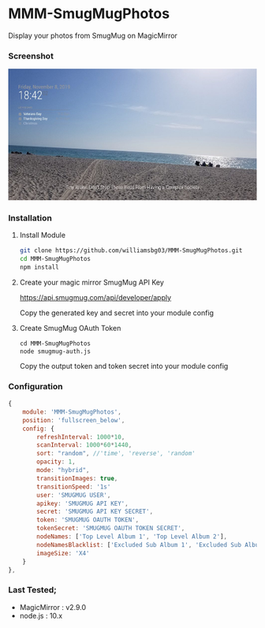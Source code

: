 # MMM-SmugMugPhotos
Display your photos from SmugMug on MagicMirror

### Screenshot
![Example Module Screenshot](https://github.com/williamsbg03/MMM-SmugMugPhotos/blob/master/example.jpg?raw=true)

### Installation

1. Install Module
   ```sh
   git clone https://github.com/williamsbg03/MMM-SmugMugPhotos.git
   cd MMM-SmugMugPhotos
   npm install
   ```

2. Create your magic mirror SmugMug API Key
   
   https://api.smugmug.com/api/developer/apply

   Copy the generated key and secret into your module config

3. Create SmugMug OAuth Token
   ```
   cd MMM-SmugMugPhotos
   node smugmug-auth.js
   ```
   Copy the output token and token secret into your module config

### Configuration
```javascript
{
    module: 'MMM-SmugMugPhotos',
    position: 'fullscreen_below',
    config: {
        refreshInterval: 1000*10,  
        scanInterval: 1000*60*1440,
        sort: "random", //'time', 'reverse', 'random'
        opacity: 1,
        mode: "hybrid",
        transitionImages: true,
        transitionSpeed: '1s'
        user: 'SMUGMUG USER',
        apikey: 'SMUGMUG API KEY',
        secret: 'SMUGMUG API KEY SECRET',
        token: 'SMUGMUG OAUTH TOKEN',
        tokenSecret: 'SMUGMUG OAUTH TOKEN SECRET',
        nodeNames: ['Top Level Album 1', 'Top Level Album 2'],
        nodeNamesBlacklist: ['Excluded Sub Album 1', 'Excluded Sub Album 2'],
        imageSize: 'X4'
    }
},
```

### Last Tested;
- MagicMirror : v2.9.0
- node.js : 10.x